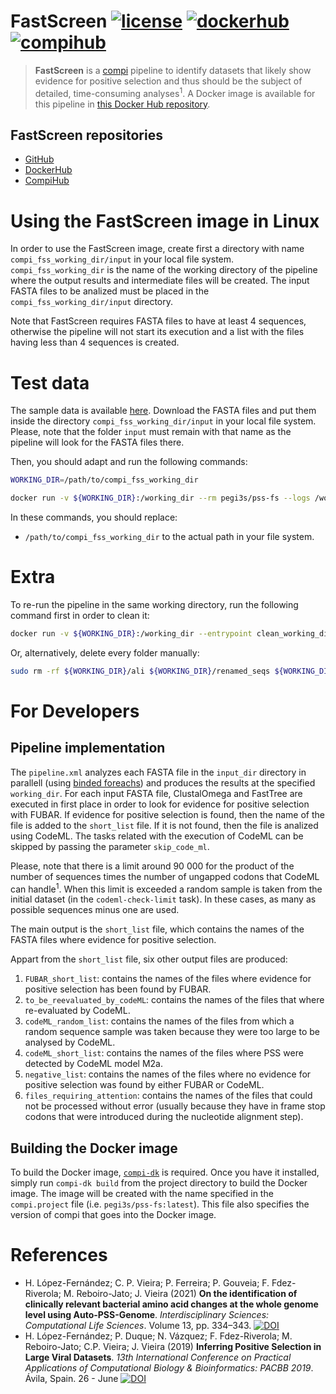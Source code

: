 # FastScreen [![license](https://img.shields.io/badge/license-MIT-brightgreen)](https://github.com/pegi3s/pss-fs) [![dockerhub](https://img.shields.io/badge/hub-docker-blue)](https://hub.docker.com/r/pegi3s/pss-fs) [![compihub](https://img.shields.io/badge/hub-compi-blue)](https://www.sing-group.org/compihub/explore/5d5bb64f6d9e31002f3ce30a)
> **FastScreen** is a [compi](https://www.sing-group.org/compi/) pipeline to identify datasets that likely show evidence for positive selection and thus should be the subject of detailed, time-consuming analyses<sup>1</sup>. A Docker image is available for this pipeline in [this Docker Hub repository](https://hub.docker.com/r/pegi3s/pss-fs).

## FastScreen repositories

- [GitHub](https://github.com/pegi3s/pss-fs)
- [DockerHub](https://hub.docker.com/r/pegi3s/pss-fs)
- [CompiHub](https://www.sing-group.org/compihub/explore/5d5bb64f6d9e31002f3ce30a)

# Using the FastScreen image in Linux
In order to use the FastScreen image, create first a directory with name `compi_fss_working_dir/input` in your local file system. `compi_fss_working_dir` is the name of the working directory of the pipeline where the output results and intermediate files will be created. The input FASTA files to be analized must be placed in the `compi_fss_working_dir/input` directory.

Note that FastScreen requires FASTA files to have at least 4 sequences, otherwise the pipeline will not start its execution and a list with the files having less than 4 sequences is created.

# Test data
The sample data is available [here](https://github.com/pegi3s/pss-fs/tree/master/resources/test-data). Download the FASTA files and put them inside the directory `compi_fss_working_dir/input` in your local file system. Please, note that the folder `input` must remain with that name as the pipeline will look for the FASTA files there.

Then, you should adapt and run the following commands:

```bash
WORKING_DIR=/path/to/compi_fss_working_dir

docker run -v ${WORKING_DIR}:/working_dir --rm pegi3s/pss-fs --logs /working_dir/logs
```
In these commands, you should replace:
- `/path/to/compi_fss_working_dir` to the actual path in your file system.

# Extra
To re-run the pipeline in the same working directory, run the following command first in order to clean it:

```bash
docker run -v ${WORKING_DIR}:/working_dir --entrypoint clean_working_dir pegi3s/pss-fs /working_dir/
```

Or, alternatively, delete every folder manually:
```bash
sudo rm -rf ${WORKING_DIR}/ali ${WORKING_DIR}/renamed_seqs ${WORKING_DIR}/logs ${WORKING_DIR}/tree ${WORKING_DIR}/FUBAR_files ${WORKING_DIR}/FUBAR_results ${WORKING_DIR}/short_list ${WORKING_DIR}/to_be_reevaluated_by_codeML ${WORKING_DIR}/codeML_random_list ${WORKING_DIR}/codeML_results ${WORKING_DIR}/tree.codeML ${WORKING_DIR}/codeML_short_list ${WORKING_DIR}/negative_list ${WORKING_DIR}/files_requiring_attention ${WORKING_DIR}/FUBAR_short_list ${WORKING_DIR}/renamed_seqs_mappings
```

# For Developers

## Pipeline implementation

The `pipeline.xml` analyzes each FASTA file in the `input_dir` directory in parallell (using [binded foreachs](https://www.sing-group.org/compi/docs/writing_pipelines.html#iteration-dependencies-between-foreach-tasks)) and produces the results at the specified `working_dir`. For each input FASTA file, ClustalOmega and FastTree are executed in first place in order to look for evidence for positive selection with FUBAR. If evidence for positive selection is found, then the name of the file is added to the `short_list` file. If it is not found, then the file is analized using CodeML. The tasks related with the execution of CodeML can be skipped by passing the parameter `skip_code_ml`.

Please, note that there is a limit around 90 000 for the product of the number of sequences times the number of ungapped codons that CodeML can handle<sup>1</sup>. When this limit is exceeded a random sample is taken from the initial dataset (in the `codeml-check-limit` task). In these cases, as many as possible sequences minus one are used.

The main output is the `short_list` file, which contains the names of the FASTA files where evidence for positive selection.

Appart from the `short_list` file, six other output files are produced:
1. `FUBAR_short_list`: contains the names of the files where evidence for positive selection has been found by FUBAR.
2. `to_be_reevaluated_by_codeML`: contains the names of the files that where re-evaluated by CodeML.
3. `codeML_random_list`: contains the names of the files from which a random sequence sample was taken because they were too large to be analysed by CodeML.
4. `codeML_short_list`: contains the names of the files where PSS were detected by CodeML model M2a.
5. `negative_list`: contains the names of the files where no evidence for positive selection was found by either FUBAR or CodeML.
6. `files_requiring_attention`: contains the names of the files that could not be processed without error (usually because they have in frame stop codons that were introduced during the nucleotide alignment step).

## Building the Docker image

To build the Docker image, [`compi-dk`](https://www.sing-group.org/compi/#downloads) is required. Once you have it installed, simply run `compi-dk build` from the project directory to build the Docker image. The image will be created with the name specified in the `compi.project` file (i.e. `pegi3s/pss-fs:latest`). This file also specifies the version of compi that goes into the Docker image.

# References

- H. López-Fernández; C. P. Vieira; P. Ferreira; P. Gouveia; F. Fdez-Riverola; M. Reboiro-Jato; J. Vieira (2021) **On the identification of clinically relevant bacterial amino acid changes at the whole genome level using Auto-PSS-Genome**. *Interdisciplinary Sciences: Computational Life Sciences*. Volume 13, pp. 334–343. [![DOI](https://img.shields.io/badge/DOI-10.1007%2Fs12539--021--00439--2-blue)](https://doi.org/10.1007/s12539-021-00439-2)
- H. López-Fernández; P. Duque; N. Vázquez; F. Fdez-Riverola; M. Reboiro-Jato; C.P. Vieira; J. Vieira (2019) **Inferring Positive Selection in Large Viral Datasets**. *13th International Conference on Practical Applications of Computational Biology & Bioinformatics: PACBB 2019*. Ávila, Spain. 26 - June [![DOI](https://img.shields.io/badge/DOI-10.1007%2F978--3--030--23873--5__8-green)](https://doi.org/10.1007/978-3-030-23873-5_8)
